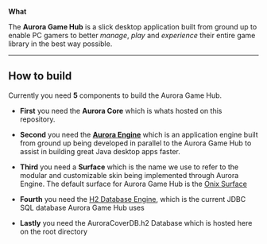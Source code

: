 **What**

The **Aurora Game Hub** is a slick desktop application
built from ground up to enable PC gamers to better *manage*, *play* and *experience* their entire game library in the best way possible.


--------------------------------------------------------------

**How to build**
------------

Currently you need **5** components to build the Aurora Game Hub.

- **First** you need the **Aurora Core** which is whats hosted on this repository.

- **Second** you need the **[Aurora Engine](https://github.com/sguergachi/AuroraEngine)** which is an application engine built from ground up being developed in parallel to the Aurora Game Hub to assist in building great Java desktop apps faster.

- **Third** you need a **Surface** which is the name we use to refer to the modular and customizable skin being implemented through Aurora Engine. The default surface for Aurora Game Hub is the [Onix Surface](https://github.com/sguergachi/OnixSurface "Onix Surface")

- **Fourth** you need the [H2 Database Engine](http://h2database.com "H2 Database Engine"), which is the current JDBC SQL database Aurora Game Hub uses

- **Lastly** you need the AuroraCoverDB.h2 Database which is hosted here on the root directory
